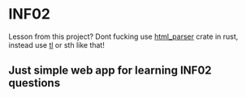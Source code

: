 # INF02
Lesson from this project? Dont fucking use [html_parser](https://docs.rs/html_parser/latest/html_parser) 
crate in rust, instead use [tl](https://github.com/y21/tl) or sth like that!

## Just simple web app for learning INF02 questions
